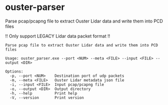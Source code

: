 # ouster-parser

Parse pcap/pcapng file to extract Ouster Lidar data and write them into PCD files

!! Only support LEGACY Lidar data packet format !!

```
Parse pcap file to extract Ouster Lidar data and write them into PCD files

Usage: ouster_parser.exe --port <NUM> --meta <FILE> --input <FILE> --output <DIR>

Options:
  -p, --port <NUM>    Destination port of udp packets
  -m, --meta <FILE>   Ouster Lidar metadata json file
  -i, --input <FILE>  Input pcap/pcapng file
  -o, --output <DIR>  Output directory
  -h, --help          Print help
  -V, --version       Print version
 ```